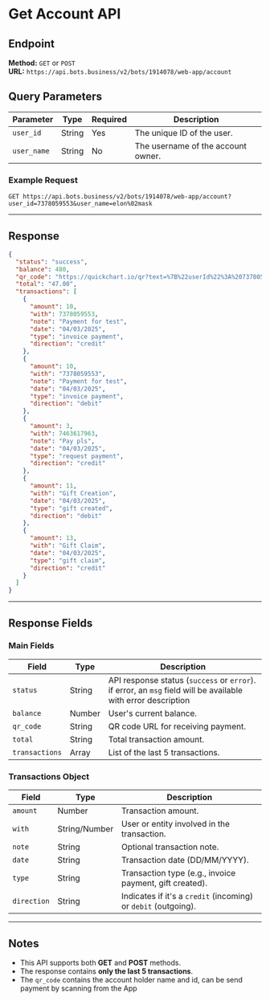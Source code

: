 # Get Account API

## Endpoint
**Method:** `GET` or `POST`  
**URL:** `https://api.bots.business/v2/bots/1914078/web-app/account`

## Query Parameters

| Parameter   | Type   | Required | Description |
|------------|--------|----------|-------------|
| `user_id`  | String | Yes      | The unique ID of the user. |
| `user_name` | String | No       | The username of the account owner. |

### Example Request
```http
GET https://api.bots.business/v2/bots/1914078/web-app/account?user_id=7378059553&user_name=elon%02mask
```

---

## Response

```json
{
  "status": "success",
  "balance": 480,
  "qr_code": "https://quickchart.io/qr?text=%7B%22userId%22%3A%207378059553%2C%20%22title%22%3A%20%22elon%02mask%22%7D",
  "total": "47.00",
  "transactions": [
    {
      "amount": 10,
      "with": 7378059553,
      "note": "Payment for test",
      "date": "04/03/2025",
      "type": "invoice payment",
      "direction": "credit"
    },
    {
      "amount": 10,
      "with": "7378059553",
      "note": "Payment for test",
      "date": "04/03/2025",
      "type": "invoice payment",
      "direction": "debit"
    },
    {
      "amount": 3,
      "with": 7463617963,
      "note": "Pay pls",
      "date": "04/03/2025",
      "type": "request payment",
      "direction": "credit"
    },
    {
      "amount": 11,
      "with": "Gift Creation",
      "date": "04/03/2025",
      "type": "gift created",
      "direction": "debit"
    },
    {
      "amount": 13,
      "with": "Gift Claim",
      "date": "04/03/2025",
      "type": "gift claim",
      "direction": "credit"
    }
  ]
}
```

---

## Response Fields

### Main Fields

| Field       | Type    | Description |
|------------|--------|-------------|
| `status`   | String | API response status (`success` or `error`). if error, an `msg` field will be available with error description |
| `balance`  | Number | User's current balance. |
| `qr_code`  | String | QR code URL for receiving payment. |
| `total`    | String | Total transaction amount. |
| `transactions` | Array | List of the last 5 transactions. |

### Transactions Object

| Field       | Type    | Description |
|------------|--------|-------------|
| `amount`   | Number | Transaction amount. |
| `with`     | String/Number | User or entity involved in the transaction. |
| `note`     | String | Optional transaction note. |
| `date`     | String | Transaction date (DD/MM/YYYY). |
| `type`     | String | Transaction type (e.g., invoice payment, gift created). |
| `direction` | String | Indicates if it's a `credit` (incoming) or `debit` (outgoing). |

---

## Notes
- This API supports both **GET** and **POST** methods.
- The response contains **only the last 5 transactions**.
- The `qr_code` contains the account holder name and id, can be send payment by scanning from the App
